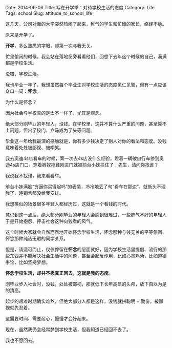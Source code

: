 Date: 2014-09-06
Title: 写在开学季：对待学校生活的态度
Category: Life
Tags: school
Slug: attitude_to_school_life

这几天，公司对面的大学突然热闹了起来，稚气的学生和忙碌的家长，络绎不绝。

原来是开学了。

**开学**，多么熟悉的字眼，却第一次与我无关。

忙里偷闲的时候，我会站在落地窗旁看看他们，回想下去年这个时候的自己，满满都是学校生活。

没错，学校生活。

我也毕业一年了，我想虽然每个毕业生对学校生活的态度见仁见智，但有一点应该众口一词：**怀念**。

为什么是怀念？

因为社会与学校真的是太不一样了，尤其是观念。

绝大部分刚毕业的年轻人，没钱。在学校里，这并不算什么严重的问题，甚至算不上问题，但出了校门，立马成为了头等问题。

毕业这一年给我最深的感触就是，你有多少钱决定了别人对你的看法和态度。没钱意味着处处被鄙视、被嘲笑。

我去奥迪4s店看车的时候，第一次去4s店没什么经验，蹬着一辆破自行车停到奥迪4s店门口，穿着裤衩拖鞋刚进门就被前台小妹拦住了：先生，请问你找谁？

我说我不找谁，我来看看车。

前台小妹满脸“穷逼你买得起吗”的表情，冷冷地丢了句“看车在那边”，就低头不理我了，连销售都没给我安排。

我想类似的场景很多年轻人都经历过，这就是一个看钱的时代。

意识到这一点后，绝大部分刚毕业的年轻人会感到很难过，一些脾气不好的年轻人于是开始抱怨、抨击社会这种向钱看的风气。

这个时候大家就会自然而然地开始怀念学校生活，怀念那种与钱无关的平等氛围、怀念那种纯洁无暇的同学关系。

但是，请适可而止，仅仅停留在**怀念**的层面就好，因为学校生活里提倡、流行的那些东西并不能解决社会生活中的问题，甚至会起反作用，比如心灵鸡汤，比如道德争论，比如坚持梦想。

**怀念学校生活，却并不愿真正回去，这就是我的态度。**

刚毕业步入社会时，没钱，处处被鄙视，那就低下长年高昂的头颅，放下自以为是的清高。

起步的艰难时期确实难熬，但绝大部分人都是这样，没钱就拼聪明 + 勤奋，被鄙视就先忍着。

这需要时间、需要耐心，慢慢才会好起来。

现在，虽然我仍会经常梦到学校生活，但我知道已经回不去了。

我也不愿回去。













